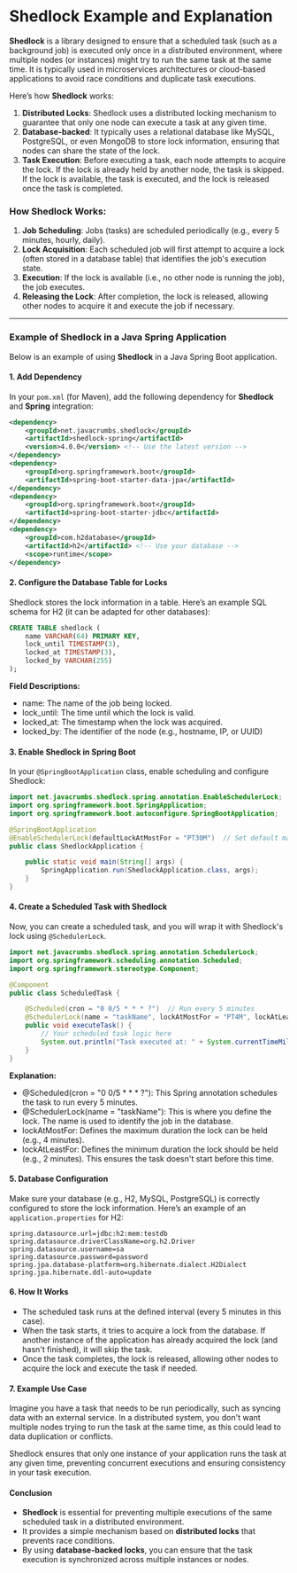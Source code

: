 # Shedlock Example and Explanation

**Shedlock** is a library designed to ensure that a scheduled task (such as a background job) is executed only once in a distributed environment, where multiple nodes (or instances) might try to run the same task at the same time. It is typically used in microservices architectures or cloud-based applications to avoid race conditions and duplicate task executions.

Here’s how **Shedlock** works:

1. **Distributed Locks**: Shedlock uses a distributed locking mechanism to guarantee that only one node can execute a task at any given time.
2. **Database-backed**: It typically uses a relational database like MySQL, PostgreSQL, or even MongoDB to store lock information, ensuring that nodes can share the state of the lock.
3. **Task Execution**: Before executing a task, each node attempts to acquire the lock. If the lock is already held by another node, the task is skipped. If the lock is available, the task is executed, and the lock is released once the task is completed.

### How Shedlock Works:

1. **Job Scheduling**: Jobs (tasks) are scheduled periodically (e.g., every 5 minutes, hourly, daily).
2. **Lock Acquisition**: Each scheduled job will first attempt to acquire a lock (often stored in a database table) that identifies the job's execution state.
3. **Execution**: If the lock is available (i.e., no other node is running the job), the job executes.
4. **Releasing the Lock**: After completion, the lock is released, allowing other nodes to acquire it and execute the job if necessary.

---

### Example of Shedlock in a Java Spring Application

Below is an example of using **Shedlock** in a Java Spring Boot application.

#### 1. **Add Dependency**

In your `pom.xml` (for Maven), add the following dependency for **Shedlock** and **Spring** integration:

```xml
<dependency>
    <groupId>net.javacrumbs.shedlock</groupId>
    <artifactId>shedlock-spring</artifactId>
    <version>4.0.0</version> <!-- Use the latest version -->
</dependency>
<dependency>
    <groupId>org.springframework.boot</groupId>
    <artifactId>spring-boot-starter-data-jpa</artifactId>
</dependency>
<dependency>
    <groupId>org.springframework.boot</groupId>
    <artifactId>spring-boot-starter-jdbc</artifactId>
</dependency>
<dependency>
    <groupId>com.h2database</groupId>
    <artifactId>h2</artifactId> <!-- Use your database -->
    <scope>runtime</scope>
</dependency>
```

#### 2. Configure the Database Table for Locks

Shedlock stores the lock information in a table. Here’s an example SQL schema for H2 (it can be adapted for other databases):

```sql
CREATE TABLE shedlock (
    name VARCHAR(64) PRIMARY KEY,
    lock_until TIMESTAMP(3),
    locked_at TIMESTAMP(3),
    locked_by VARCHAR(255)
);
```

**Field Descriptions:**
- name: The name of the job being locked.
- lock_until: The time until which the lock is valid.
- locked_at: The timestamp when the lock was acquired.
- locked_by: The identifier of the node (e.g., hostname, IP, or UUID)

#### 3. Enable Shedlock in Spring Boot

In your `@SpringBootApplication` class, enable scheduling and configure Shedlock:

```java
import net.javacrumbs.shedlock.spring.annotation.EnableSchedulerLock;
import org.springframework.boot.SpringApplication;
import org.springframework.boot.autoconfigure.SpringBootApplication;

@SpringBootApplication
@EnableSchedulerLock(defaultLockAtMostFor = "PT30M")  // Set default max lock time (e.g., 30 minutes)
public class ShedlockApplication {

    public static void main(String[] args) {
        SpringApplication.run(ShedlockApplication.class, args);
    }
}
```

#### 4. Create a Scheduled Task with Shedlock

Now, you can create a scheduled task, and you will wrap it with Shedlock's lock using `@SchedulerLock`.

```java
import net.javacrumbs.shedlock.spring.annotation.SchedulerLock;
import org.springframework.scheduling.annotation.Scheduled;
import org.springframework.stereotype.Component;

@Component
public class ScheduledTask {

    @Scheduled(cron = "0 0/5 * * * ?")  // Run every 5 minutes
    @SchedulerLock(name = "taskName", lockAtMostFor = "PT4M", lockAtLeastFor = "PT2M")
    public void executeTask() {
        // Your scheduled task logic here
        System.out.println("Task executed at: " + System.currentTimeMillis());
    }
}
```

**Explanation:**
- @Scheduled(cron = "0 0/5 * * * ?"): This Spring annotation schedules the task to run every 5 minutes.
- @SchedulerLock(name = "taskName"): This is where you define the lock. The name is used to identify the job in the database.
- lockAtMostFor: Defines the maximum duration the lock can be held (e.g., 4 minutes).
- lockAtLeastFor: Defines the minimum duration the lock should be held (e.g., 2 minutes). This ensures the task doesn't start before this time.

#### 5. Database Configuration

Make sure your database (e.g., H2, MySQL, PostgreSQL) is correctly configured to store the lock information. Here’s an example of an `application.properties` for H2:

```properties
spring.datasource.url=jdbc:h2:mem:testdb
spring.datasource.driverClassName=org.h2.Driver
spring.datasource.username=sa
spring.datasource.password=password
spring.jpa.database-platform=org.hibernate.dialect.H2Dialect
spring.jpa.hibernate.ddl-auto=update
```

#### 6. How It Works

- The scheduled task runs at the defined interval (every 5 minutes in this case).
- When the task starts, it tries to acquire a lock from the database. If another instance of the application has already acquired the lock (and hasn't finished), it will skip the task.
- Once the task completes, the lock is released, allowing other nodes to acquire the lock and execute the task if needed.


#### 7. Example Use Case

Imagine you have a task that needs to be run periodically, such as syncing data with an external service. In a distributed system, you don't want multiple nodes trying to run the task at the same time, as this could lead to data duplication or conflicts.

Shedlock ensures that only one instance of your application runs the task at any given time, preventing concurrent executions and ensuring consistency in your task execution.

#### Conclusion

- **Shedlock** is essential for preventing multiple executions of the same scheduled task in a distributed environment.
- It provides a simple mechanism based on **distributed locks** that prevents race conditions.
- By using **database-backed locks**, you can ensure that the task execution is synchronized across multiple instances or nodes.










